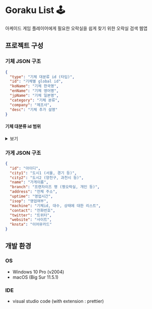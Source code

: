 # Goraku List :joystick:

아케이드 게임 플레이어에게 필요한 오락실을 쉽게 찾기 위한 오락실 검색 웹앱

## 프로젝트 구성

### 기체 JSON 구조

```json
{
  "type": "기체 대분류 id (타입)",
  "id": "기체별 global id",
  "koName": "기체 한국명",
  "enName": "기체 영어명",
  "jpName": "기체 일본명",
  "category": "기체 분류",
  "company": "제조사",
  "desc": "기체 추가 설명"
}
```
#### 기체 대분류 id 범위

<details>
<summary>보기</summary>
<div markdown="1"> 

|코드| 100~299 | 300~399| 400~499| 500~599 | 600~699 | 700~799 | 900~999 |
|:---:|:---: |:---: |:---:|:---:|:---:|:---:|:---:|
|분류| 리듬 | 격투 | 레이싱 | 슈팅 | 액션 | 퍼즐/캐주얼/스포츠 | 기타 |
|기체| WACCA | 더 킹 오브 파이터즈 '97 | 오버테이크 DX | BB탄 사격 | 버블 메모리즈 | 갈스패닉 SU | VR 존 |
|| WACCA 릴리 | 더 킹 오브 파이터즈 '98 | 이니셜D 아케이드 스테이지 Zero Ver.2 | 다크 이스케이프 4D | 버블보블 | 아타리 테트리스 | 부스형 노래방 |
|| WACCA 리버스 | 철권 6 블러드라인 리벨리온 | | 더 하우스 오브 더 데드 4 | 스노우 브라더스 2 | 더 비시바시 | 뽑기 |
|| 비트매니아 IIDX 28 BISTROVER | 철권 7 페이티드 레트리뷰션 | | 데드스톰 파이레츠 | | 딥 씨 파티 (낚시) | 스티커 사진기 |
|| 댄스러시 스타덤 | | | 타임 크라이시스 : 레이징 스톰 | | 비시바시 채널 | |
|| DanceDanceRevolution A | | | 렛츠 고 정글 | | 픽셀크래프트 | |
|| DanceDanceRevolution A20 | | | 로스트 랜드 어드벤처 | | 해머 2 | |
|| DanceDanceRevolution A20 PLUS | | | 스트라이커즈 1945 II | | 히든캐치 5 | |
|| 이지투 아케이드 : 파이널 EX | | | 워터슛 | | 비트 앤 덩크 | |
|| GITADORA NEX + AGE | | | 좀비 워즈 | | 더 악력 | |
|| GITADORA HIGH-VOLTAGE 기타프릭스 | | | 판타지 반반 (코르크 사격) | | 패스트트랙 EVO | |
|| GITADORA HIGH-VOLTAGE 드럼매니아 | | | 트랜스포머 휴먼 얼라이언스 | | 드래곤 펀치 | |
|| maimai DX SPLASH | | | | | | |
|| 비트세이버 | | | | | | |
|| 비트온 XX | | | | | | |
|| 사운드 볼텍스 익시드 기어 | | | | | | |
|| 유비트 페스토 | | | | | | |
|| 태고의 달인 니지이로 | | | | | | |
|| 펌프 잇 업 PRIME 2 | | | | | | |
|| 펌프 잇 업 XX | | | | | |

</div></details>

### 가게 JSON 구조

```json
{
  "id": "아이디",
  "city1": "도시1 (서울, 경기 등)",
  "city2": "도시2 (양천구, 과천시 등)",
  "name": "가게이름",
  "branch": "프랜차이즈 명 (짱오락실, 개인 등)",
  "address": "전체 주소",
  "uptime": "영업시간",
  "isop": "영업여부",
  "machine": "기체id, 대수, 상태에 대한 리스트",
  "contact": "전화번호",
  "twitter": "트위터",
  "website": "사이트",
  "knsta": "이어뮤카드"
}
```

## 개발 환경

### OS

- Windows 10 Pro (v2004)
- macOS (Big Sur 11.5.1)

### IDE

- visual studio code (with extension : prettier)
